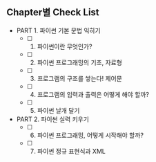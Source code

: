 
## Chapter별 Check List
- PART 1. 파이썬 기본 문법 익히기
   - [ ] 1. 파이썬이란 무엇인가?
   - [ ] 2. 파이썬 프로그래밍의 기초, 자료형
   - [ ] 3. 프로그램의 구조를 쌓는다! 제어문
   - [ ] 4. 프로그램의 입력과 출력은 어떻게 해야 할까?
   - [ ] 5. 파이썬 날개 달기
- PART 2. 파이썬 실력 키우기
   - [ ] 6. 파이썬 프로그래밍, 어떻게 시작해야 할까?
   - [ ] 7. 파이썬 정규 표현식과 XML
